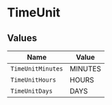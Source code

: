 # TimeUnit


## Values

| Name              | Value             |
| ----------------- | ----------------- |
| `TimeUnitMinutes` | MINUTES           |
| `TimeUnitHours`   | HOURS             |
| `TimeUnitDays`    | DAYS              |